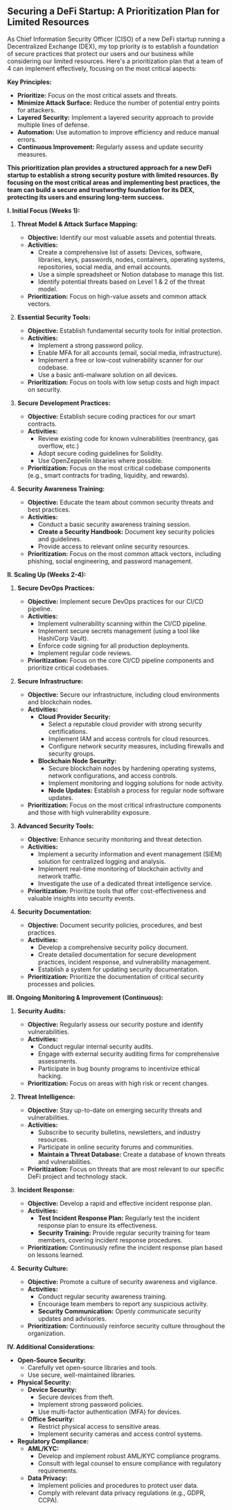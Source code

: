## Securing a DeFi Startup: A Prioritization Plan for Limited Resources 

As Chief Information Security Officer (CISO) of a new DeFi startup running a Decentralized Exchange (DEX), my top priority is to establish a foundation of secure practices that protect our users and our business while considering our limited resources. 
Here's a prioritization plan that a team of 4 can implement effectively, focusing on the most critical aspects:

**Key Principles:**

* **Prioritize:** Focus on the most critical assets and threats.
* **Minimize Attack Surface:**  Reduce the number of potential entry points for attackers. 
* **Layered Security:**  Implement a layered security approach to provide multiple lines of defense. 
* **Automation:**  Use automation to improve efficiency and reduce manual errors. 
* **Continuous Improvement:**  Regularly assess and update security measures. 

**This prioritization plan provides a structured approach for a new DeFi startup to establish a strong security posture with limited resources. By focusing on the most critical areas and implementing best practices, the team can build a secure and trustworthy foundation for its DEX, protecting its users and ensuring long-term success.**

**I. Initial Focus (Weeks 1):**

1. **Threat Model & Attack Surface Mapping:**
    * **Objective:**  Identify our most valuable assets and potential threats.
    * **Activities:**
        *  Create a comprehensive list of assets: Devices, software, libraries, keys, passwords, nodes, containers, operating systems, repositories, social media, and email accounts.
        *  Use a simple spreadsheet or Notion database to manage this list. 
        *  Identify potential threats based on Level 1 & 2 of the threat model.
    * **Prioritization:**  Focus on high-value assets and common attack vectors.

2. **Essential Security Tools:**
    * **Objective:**  Establish fundamental security tools for initial protection.
    * **Activities:** 
        *  Implement a strong password policy.
        *  Enable MFA for all accounts (email, social media, infrastructure).
        *  Implement a free or low-cost vulnerability scanner for our codebase.
        *  Use a basic anti-malware solution on all devices.
    * **Prioritization:**  Focus on tools with low setup costs and high impact on security.

3. **Secure Development Practices:**
    * **Objective:**  Establish secure coding practices for our smart contracts.
    * **Activities:**
        *  Review existing code for known vulnerabilities (reentrancy, gas overflow, etc.)
        *  Adopt secure coding guidelines for Solidity. 
        *  Use OpenZeppelin libraries where possible.
    * **Prioritization:** Focus on the most critical codebase components (e.g., smart contracts for trading, liquidity, and rewards).

4. **Security Awareness Training:**
    * **Objective:**  Educate the team about common security threats and best practices.
    * **Activities:**
        *  Conduct a basic security awareness training session.
        * **Create a Security Handbook:**  Document key security policies and guidelines.
        *  Provide access to relevant online security resources. 
    * **Prioritization:**  Focus on the most common attack vectors, including phishing, social engineering, and password management.

**II.  Scaling Up (Weeks 2-4):**

1. **Secure DevOps Practices:**
    * **Objective:**  Implement secure DevOps practices for our CI/CD pipeline. 
    * **Activities:**
        *  Implement vulnerability scanning within the CI/CD pipeline.
        *  Implement secure secrets management (using a tool like HashiCorp Vault).
        *  Enforce code signing for all production deployments.
        *  Implement regular code reviews. 
    * **Prioritization:**  Focus on the core CI/CD pipeline components and prioritize critical codebases.

2. **Secure Infrastructure:**
    * **Objective:**  Secure our infrastructure, including cloud environments and blockchain nodes.
    * **Activities:**
        * **Cloud Provider Security:**
            *  Select a reputable cloud provider with strong security certifications.
            *  Implement IAM and access controls for cloud resources.
            *  Configure network security measures, including firewalls and security groups. 
        * **Blockchain Node Security:**
            *  Secure blockchain nodes by hardening operating systems, network configurations, and access controls.
            *  Implement monitoring and logging solutions for node activity.
            * **Node Updates:**  Establish a process for regular node software updates.
    * **Prioritization:**  Focus on the most critical infrastructure components and those with high vulnerability exposure. 

3. **Advanced Security Tools:**
    * **Objective:**  Enhance security monitoring and threat detection.
    * **Activities:**
        *  Implement a security information and event management (SIEM) solution for centralized logging and analysis.
        *  Implement real-time monitoring of blockchain activity and network traffic.
        *  Investigate the use of a dedicated threat intelligence service.
    * **Prioritization:**  Prioritize tools that offer cost-effectiveness and valuable insights into security events. 

4. **Security Documentation:**
    * **Objective:**  Document security policies, procedures, and best practices.
    * **Activities:**
        *  Develop a comprehensive security policy document.
        *  Create detailed documentation for secure development practices, incident response, and vulnerability management.
        *  Establish a system for updating security documentation.
    * **Prioritization:**  Prioritize the documentation of critical security processes and policies.

**III.  Ongoing Monitoring & Improvement (Continuous):**

1. **Security Audits:**
    * **Objective:**  Regularly assess our security posture and identify vulnerabilities.
    * **Activities:** 
        *  Conduct regular internal security audits. 
        *  Engage with external security auditing firms for comprehensive assessments. 
        *  Participate in bug bounty programs to incentivize ethical hacking.
    * **Prioritization:**  Focus on areas with high risk or recent changes.

2. **Threat Intelligence:**
    * **Objective:** Stay up-to-date on emerging security threats and vulnerabilities.
    * **Activities:**
        *  Subscribe to security bulletins, newsletters, and industry resources.
        *  Participate in online security forums and communities.
        * **Maintain a Threat Database:**  Create a database of known threats and vulnerabilities. 
    * **Prioritization:** Focus on threats that are most relevant to our specific DeFi project and technology stack.

3. **Incident Response:**
    * **Objective:** Develop a rapid and effective incident response plan.
    * **Activities:**
        * **Test Incident Response Plan:** Regularly test the incident response plan to ensure its effectiveness. 
        * **Security Training:**  Provide regular security training for team members, covering incident response procedures. 
    * **Prioritization:**  Continuously refine the incident response plan based on lessons learned.

4. **Security Culture:**  
    * **Objective:**  Promote a culture of security awareness and vigilance.
    * **Activities:**  
        *  Conduct regular security awareness training. 
        *  Encourage team members to report any suspicious activity.
        * **Security Communication:**  Openly communicate security updates and advisories.
    * **Prioritization:**  Continuously reinforce security culture throughout the organization.

**IV.  Additional Considerations:**

* **Open-Source Security:**  
    *  Carefully vet open-source libraries and tools.
    *  Use secure, well-maintained libraries. 
* **Physical Security:**  
    * **Device Security:**  
        *  Secure devices from theft. 
        *  Implement strong password policies. 
        *  Use multi-factor authentication (MFA) for devices.
    * **Office Security:**  
        *  Restrict physical access to sensitive areas.
        * Implement security cameras and access control systems. 
* **Regulatory Compliance:**
    * **AML/KYC:** 
        *  Develop and implement robust AML/KYC compliance programs.
        *  Consult with legal counsel to ensure compliance with regulatory requirements. 
    * **Data Privacy:**  
        *  Implement policies and procedures to protect user data.
        *  Comply with relevant data privacy regulations (e.g., GDPR, CCPA).





